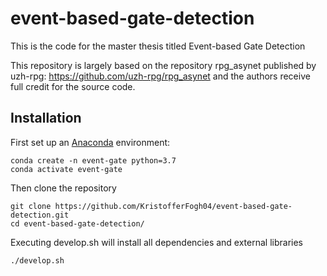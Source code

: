 # event-based-gate-detection

This is the code for the master thesis titled Event-based Gate Detection

This repository is largely based on the repository rpg_asynet published by uzh-rpg:
https://github.com/uzh-rpg/rpg_asynet
and the authors receive full credit for the source code.


## Installation
First set up an [Anaconda](https://www.anaconda.com/) environment:

    conda create -n event-gate python=3.7  
    conda activate event-gate

Then clone the repository

    git clone https://github.com/KristofferFogh04/event-based-gate-detection.git
    cd event-based-gate-detection/
    
Executing develop.sh will install all dependencies and external libraries
        
    ./develop.sh

